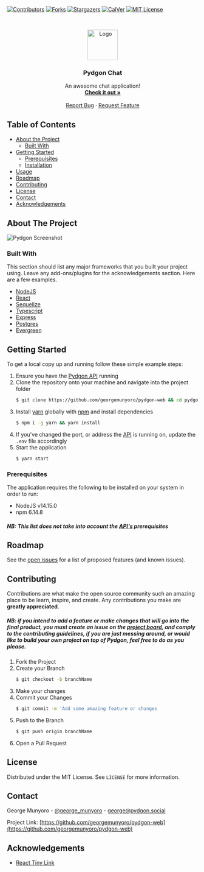 

[![Contributors][contributors-shield]][contributors-url]
[![Forks][forks-shield]][forks-url]
[![Stargazers][stars-shield]][stars-url]
[![CalVer](https://img.shields.io/badge/calver-0Y.MM.MICRO-22bfda.svg)](https://img.shields.io/badge/calver-0Y.MM.MICRO-22bfda.svg)
[![MIT License][license-shield]][license-url]


<!-- PROJECT LOGO -->
<br />
<p align="center">
  <a href="https://github.com/georgemunyoro/pydgon-web">
    <img src="https://pydgon.s3.us-east-2.amazonaws.com/logos/pydgon-dark-transparent.png" alt="Logo" width="80" height="80">
  </a>

  <h3 align="center">Pydgon Chat</h3>

  <p align="center">
    An awesome chat application!
    <br />
    <a href="https://pydgon.social"><strong>Check it out »</strong></a>
    <br />
    <br />
    <a href="https://github.com/georgemunyoro/pydgon-web/issues">Report Bug</a>
    ·
    <a href="https://github.com/georgemunyoro/pydgon-web/issues">Request Feature</a>
  </p>
</p>



<!-- TABLE OF CONTENTS -->
## Table of Contents

* [About the Project](#about-the-project)
  * [Built With](#built-with)
* [Getting Started](#getting-started)
  * [Prerequisites](#prerequisites)
  * [Installation](#installation)
* [Usage](#usage)
* [Roadmap](#roadmap)
* [Contributing](#contributing)
* [License](#license)
* [Contact](#contact)
* [Acknowledgements](#acknowledgements)



<!-- ABOUT THE PROJECT -->
## About The Project

![Pydgon Screenshot](https://pydgon.s3.us-east-2.amazonaws.com/repo/beta-screenshot.png)



### Built With
This section should list any major frameworks that you built your project using. Leave any add-ons/plugins for the acknowledgements section. Here are a few examples.
* [NodeJS](https://nodejs.org/en/)
* [React](https://reactjs.org/)
* [Sequelize](https://sequelize.org/)
* [Typescript](https://www.typescriptlang.org/)
* [Express](https://expressjs.com/)
* [Postgres](https://www.postgresql.org/)
* [Evergreen](https://evergreen.segment.com/)


<!-- GETTING STARTED -->
## Getting Started

To get a local copy up and running follow these simple example steps:
1. Ensure you have the [Pydgon API](https://github.com/georgemunyoro/pydgon-api) running
2. Clone the repository onto your machine and navigate into the project folder
	```sh
	$ git clone https://github.com/georgemunyoro/pydgon-web && cd pydgon-web
	```
3. Install [yarn](https://yarnpkg.com/) globally with [npm](https://www.npmjs.com/) and install dependencies
	```sh
	$ npm i -g yarn && yarn install
	```
4. If you've changed the port, or address the [API](https://github.com/georgemunyoro/pydgon-api) is running on, update the `.env` file accordingly
5. Start the application
	```sh
	$ yarn start
	```

### Prerequisites
The application requires the following to be installed on your system in order to run:
 - NodeJS v14.15.0
 - npm 6.14.8
##### NB: This list does not take into account the [API's](https://github.com/georgemunyoro/pydgon-api) prerequisites






<!-- ROADMAP -->
## Roadmap

See the [open issues](https://github.com/georgemunyoro/pydgon-web/issues) for a list of proposed features (and known issues).



<!-- CONTRIBUTING -->
## Contributing

Contributions are what make the open source community such an amazing place to be learn, inspire, and create. Any contributions you make are **greatly appreciated**.

##### NB: if you intend to add a feature or make changes that will go into the final product, you must create an issue on the [project board](), and comply to the contributing guidelines, if you are just messing around, or would like to build your own project on top of Pydgon, feel free to do as you please.
1. Fork the Project
2. Create your Branch
	```sh
	$ git checkout -b branchName
	```
3. Make your changes
4. Commit your Changes
	```sh
	$ git commit -m 'Add some amazing feature or changes
	```
5. Push to the Branch
	```sh
	$ git push origin branchName
	```
7. Open a Pull Request

<!-- LICENSE -->
## License

Distributed under the MIT License. See `LICENSE` for more information.



<!-- CONTACT -->
## Contact

George Munyoro - [@george_munyoro](https://twitter.com/george_munyoro) - george@pydgon.social

Project Link: [https://github.com/georgemunyoro/pydgon-web](https://github.com/georgemunyoro/pydgon-web)



<!-- ACKNOWLEDGEMENTS -->
## Acknowledgements
* [React Tiny Link](https://www.npmjs.com/package/react-tiny-link)


<!-- MARKDOWN LINKS & IMAGES -->
<!-- https://www.markdownguide.org/basic-syntax/#reference-style-links -->
[contributors-shield]: https://img.shields.io/github/contributors/georgemunyoro/pydgon-web.svg
[contributors-url]: https://github.com/georgemunyoro/pydgon-web/graphs/contributors
[forks-shield]: https://img.shields.io/github/forks/georgemunyoro/pydgon-web.svg
[forks-url]: https://github.com/georgemunyoro/pydgon-web/network/members
[stars-shield]: https://img.shields.io/github/stars/georgemunyoro/pydgon-web.svg
[stars-url]: https://github.com/georgemunyoro/pydgon-web/stargazers
[issues-url]: https://georgemunyoro.myjetbrains.com/youtrack/agiles/119-2/current
[license-url]: https://github.com/georgemunyoro/pydgon-web/blob/master/LICENSE.txt
[license-shield]: https://img.shields.io/github/license/georgemunyoro/pydgon-web.svg
[linkedin-url]: https://linkedin.com/in/georgemunyoro

